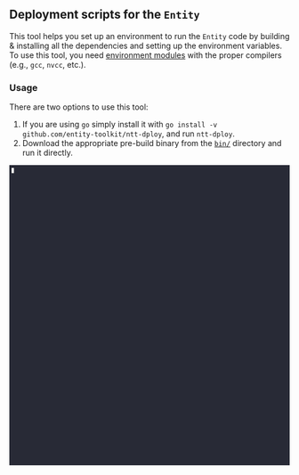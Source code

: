 ## Deployment scripts for the `Entity`

This tool helps you set up an environment to run the `Entity` code by building & installing all the dependencies and setting up the environment variables. To use this tool, you need [environment modules](https://modules.sourceforge.net/) with the proper compilers (e.g., `gcc`, `nvcc`, etc.).

### Usage

There are two options to use this tool:

1. If you are using `go` simply install it with `go install -v github.com/entity-toolkit/ntt-dploy`, and run `ntt-dploy`.
2. Download the appropriate pre-build binary from the [`bin/`](bin/) directory and run it directly.

![demo](demo.gif)
